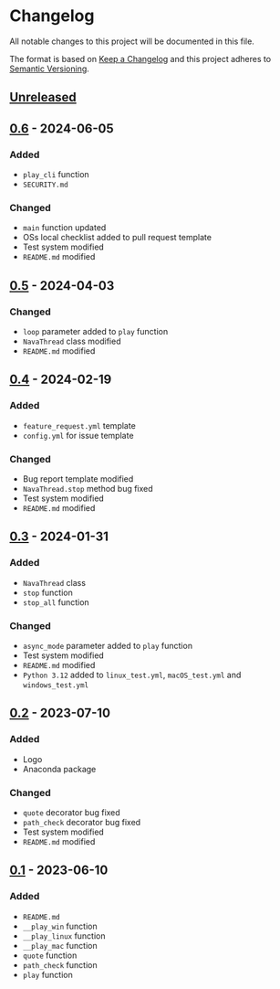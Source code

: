 # Changelog
All notable changes to this project will be documented in this file.

The format is based on [Keep a Changelog](http://keepachangelog.com/en/1.0.0/)
and this project adheres to [Semantic Versioning](http://semver.org/spec/v2.0.0.html).

## [Unreleased]
## [0.6] - 2024-06-05
### Added
- `play_cli` function
- `SECURITY.md`
### Changed
- `main` function updated
- OSs local checklist added to pull request template
- Test system modified
- `README.md` modified
## [0.5] - 2024-04-03
### Changed
- `loop` parameter added to `play` function
- `NavaThread` class modified
- `README.md` modified
## [0.4] - 2024-02-19
### Added
- `feature_request.yml` template
- `config.yml` for issue template
### Changed
- Bug report template modified
- `NavaThread.stop` method bug fixed
- Test system modified
- `README.md` modified 
## [0.3] - 2024-01-31
### Added
- `NavaThread` class
- `stop` function
- `stop_all` function
### Changed
- `async_mode` parameter added to `play` function
- Test system modified
- `README.md` modified 
- `Python 3.12` added to `linux_test.yml`, `macOS_test.yml` and `windows_test.yml`
## [0.2] - 2023-07-10
### Added
- Logo
- Anaconda package
### Changed
- `quote` decorator bug fixed
- `path_check` decorator bug fixed
- Test system modified
- `README.md` modified 
## [0.1] - 2023-06-10
### Added
- `README.md`
- `__play_win` function
- `__play_linux` function
- `__play_mac` function
- `quote` function
- `path_check` function
- `play` function


[Unreleased]: https://github.com/openscilab/nava/compare/v0.6...dev
[0.6]: https://github.com/openscilab/nava/compare/v0.5...v0.6
[0.5]: https://github.com/openscilab/nava/compare/v0.4...v0.5
[0.4]: https://github.com/openscilab/nava/compare/v0.3...v0.4
[0.3]: https://github.com/openscilab/nava/compare/v0.2...v0.3
[0.2]: https://github.com/openscilab/nava/compare/v0.1...v0.2
[0.1]: https://github.com/openscilab/nava/compare/bd789cc...v0.1
